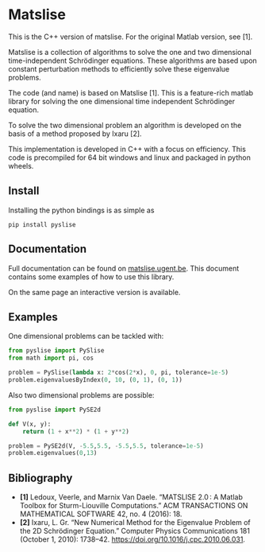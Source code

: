 # Matslise

This is the C++ version of matslise. For the original Matlab version, see [1].

Matslise is a collection of algorithms to solve the one and two dimensional time-independent Schrödinger equations. These algorithms are based upon constant perturbation methods to efficiently solve these eigenvalue problems.

The code (and name) is based on Matslise [1]. This is a feature-rich matlab library for solving the one dimensional time independent Schrödinger equation.

To solve the two dimensional problem an algorithm is developed on the basis of a method proposed by Ixaru [2].

This implementation is developed in C++ with a focus on efficiency. This code is precompiled for 64 bit windows and linux and packaged in python wheels.

## Install

Installing the python bindings is as simple as
```
pip install pyslise
```

## Documentation

Full documentation can be found on 
[matslise.ugent.be](https://matslise.ugent.be/). This document contains some examples of how to use this library.

On the same page an interactive version is available.

## Examples

One dimensional problems can be tackled with:
```python
from pyslise import PySlise
from math import pi, cos

problem = PySlise(lambda x: 2*cos(2*x), 0, pi, tolerance=1e-5)
problem.eigenvaluesByIndex(0, 10, (0, 1), (0, 1))
```

Also two dimensional problems are possible:
```python
from pyslise import PySE2d

def V(x, y):
    return (1 + x**2) * (1 + y**2)

problem = PySE2d(V, -5.5,5.5, -5.5,5.5, tolerance=1e-5)
problem.eigenvalues(0,13)
```

## Bibliography
* **[1]** Ledoux, Veerle, and Marnix Van Daele. “MATSLISE 2.0 : A Matlab Toolbox for Sturm-Liouville Computations.” ACM TRANSACTIONS ON MATHEMATICAL SOFTWARE 42, no. 4 (2016): 18.
* **[2]** Ixaru, L. Gr. “New Numerical Method for the Eigenvalue Problem of the 2D Schrödinger Equation.” Computer Physics Communications 181 (October 1, 2010): 1738–42. https://doi.org/10.1016/j.cpc.2010.06.031.